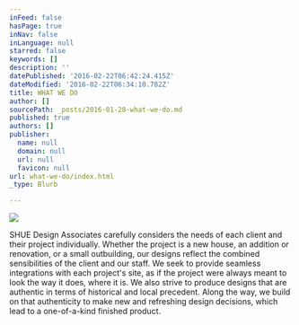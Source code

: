 ```yaml
---
inFeed: false
hasPage: true
inNav: false
inLanguage: null
starred: false
keywords: []
description: ''
datePublished: '2016-02-22T06:42:24.415Z'
dateModified: '2016-02-22T06:34:10.782Z'
title: WHAT WE DO
author: []
sourcePath: _posts/2016-01-28-what-we-do.md
published: true
authors: []
publisher:
  name: null
  domain: null
  url: null
  favicon: null
url: what-we-do/index.html
_type: Blurb

---
```

![](https://the-grid-user-content.s3-us-west-2.amazonaws.com/db7874c8-f506-427b-ad4d-d3563da7855d.png)

SHUE Design Associates carefully considers the needs of each client and their project individually.  Whether the project is a new house, an addition or renovation, or a small outbuilding, our designs reflect the combined sensibilities of the client and our staff.  We seek to provide seamless integrations with each project's site, as if the project were always meant to look the way it does, where it is.  We also strive to produce designs that are authentic in terms of historical and local precedent.  Along the way, we build on that authenticity to make new and refreshing design decisions, which lead to a one-of-a-kind finished product.